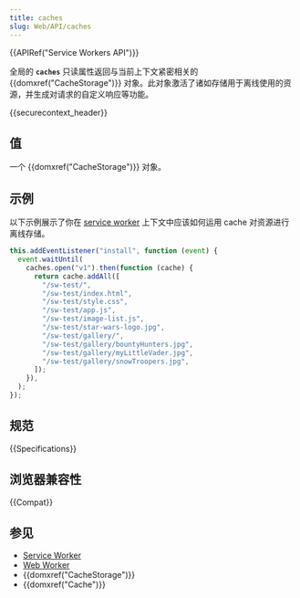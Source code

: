 ```yaml
---
title: caches
slug: Web/API/caches
---
```


{{APIRef("Service Workers API")}}

全局的 **`caches`** 只读属性返回与当前上下文紧密相关的 {{domxref("CacheStorage")}} 对象。此对象激活了诸如存储用于离线使用的资源，并生成对请求的自定义响应等功能。

{{securecontext_header}}

## 值

一个 {{domxref("CacheStorage")}} 对象。

## 示例

以下示例展示了你在 [service worker](/zh-CN/docs/Web/API/Service_Worker_API) 上下文中应该如何运用 cache 对资源进行离线存储。

```js
this.addEventListener("install", function (event) {
  event.waitUntil(
    caches.open("v1").then(function (cache) {
      return cache.addAll([
        "/sw-test/",
        "/sw-test/index.html",
        "/sw-test/style.css",
        "/sw-test/app.js",
        "/sw-test/image-list.js",
        "/sw-test/star-wars-logo.jpg",
        "/sw-test/gallery/",
        "/sw-test/gallery/bountyHunters.jpg",
        "/sw-test/gallery/myLittleVader.jpg",
        "/sw-test/gallery/snowTroopers.jpg",
      ]);
    }),
  );
});
```

## 规范

{{Specifications}}

## 浏览器兼容性

{{Compat}}

## 参见

- [Service Worker](/zh-CN/docs/Web/API/Service_Worker_API)
- [Web Worker](/zh-CN/docs/Web/API/Web_Workers_API)
- {{domxref("CacheStorage")}}
- {{domxref("Cache")}}
